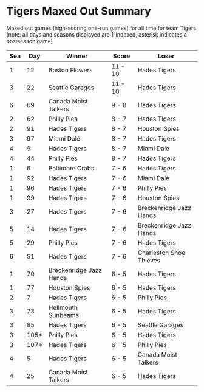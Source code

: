 # Tigers Maxed Out Summary



Maxed out games (high-scoring one-run games) for all time for team Tigers (note: all days and seasons displayed are 1-indexed, asterisk indicates a postseason game)


| Sea | Day | Winner | Score | Loser | 
| ------ |------ |------ |------ |------ |
| 1 | 12 | Boston Flowers | 11 - 10 | Hades Tigers | 
| 3 | 22 | Seattle Garages | 11 - 10 | Hades Tigers | 
| 6 | 69 | Canada Moist Talkers | 9 - 8 | Hades Tigers | 
| 2 | 62 | Philly Pies | 8 - 7 | Hades Tigers | 
| 2 | 91 | Hades Tigers | 8 - 7 | Houston Spies | 
| 3 | 97 | Miami Dalé | 8 - 7 | Hades Tigers | 
| 4 | 9 | Hades Tigers | 8 - 7 | Miami Dalé | 
| 4 | 44 | Philly Pies | 8 - 7 | Hades Tigers | 
| 1 | 6 | Baltimore Crabs | 7 - 6 | Hades Tigers | 
| 1 | 92 | Hades Tigers | 7 - 6 | Miami Dalé | 
| 1 | 96 | Hades Tigers | 7 - 6 | Philly Pies | 
| 1 | 99 | Hades Tigers | 7 - 6 | Houston Spies | 
| 3 | 27 | Hades Tigers | 7 - 6 | Breckenridge Jazz Hands | 
| 5 | 14 | Hades Tigers | 7 - 6 | Breckenridge Jazz Hands | 
| 5 | 29 | Philly Pies | 7 - 6 | Hades Tigers | 
| 6 | 51 | Hades Tigers | 7 - 6 | Charleston Shoe Thieves | 
| 1 | 70 | Breckenridge Jazz Hands | 6 - 5 | Hades Tigers | 
| 1 | 77 | Houston Spies | 6 - 5 | Hades Tigers | 
| 2 | 7 | Hades Tigers | 6 - 5 | Philly Pies | 
| 3 | 73 | Hellmouth Sunbeams | 6 - 5 | Hades Tigers | 
| 3 | 85 | Hades Tigers | 6 - 5 | Seattle Garages | 
| 3 | 105* | Philly Pies | 6 - 5 | Hades Tigers | 
| 3 | 107* | Hades Tigers | 6 - 5 | Philly Pies | 
| 4 | 5 | Hades Tigers | 6 - 5 | Canada Moist Talkers | 
| 4 | 25 | Canada Moist Talkers | 6 - 5 | Hades Tigers | 


